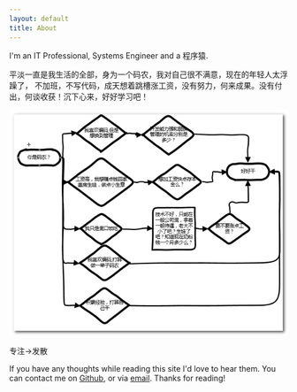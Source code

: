 ```yaml
---
layout: default
title: About
---
```


I'm an IT Professional, Systems Engineer and a 程序猿.

平淡一直是我生活的全部，身为一个码农，我对自己很不满意，现在的年轻人太浮躁了， 不加班，不写代码，成天想着跳槽涨工资，没有努力，何来成果。没有付出，何谈收获！沉下心来，好好学习吧！

<p><img src="/assets/images/about.png"></p>

<p>专注->发散</p>

If you have any thoughts while reading this site I'd love to hear them. You can contact me on <a href="https://github.com/Aliece">Github</a>, or via <a href="alieceyy@gmail.com">email</a>. Thanks for reading!
